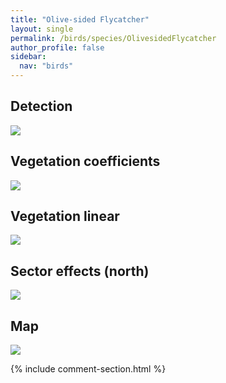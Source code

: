 ```yaml
---
title: "Olive-sided Flycatcher"
layout: single
permalink: /birds/species/OlivesidedFlycatcher
author_profile: false
sidebar:
  nav: "birds"
---
```


<h2>Detection</h2>

<img src="https://beallen.github.io/DevelopmentWebsite/assets/images/birds/OlivesidedFlycatcher/det.jpg">

<h2>Vegetation coefficients</h2>

<img src="https://beallen.github.io/DevelopmentWebsite/assets/images/birds/OlivesidedFlycatcher/veghf.jpg">

<h2>Vegetation linear</h2>

<img src="https://beallen.github.io/DevelopmentWebsite/assets/images/birds/OlivesidedFlycatcher/lin-north.jpg">

<h2>Sector effects (north)</h2>

<img src="https://beallen.github.io/DevelopmentWebsite/assets/images/birds/OlivesidedFlycatcher/sector-north.jpg">

<h2>Map</h2>

<img src="https://beallen.github.io/DevelopmentWebsite/assets/images/birds/OlivesidedFlycatcher/map.jpg">

{% include comment-section.html %}
